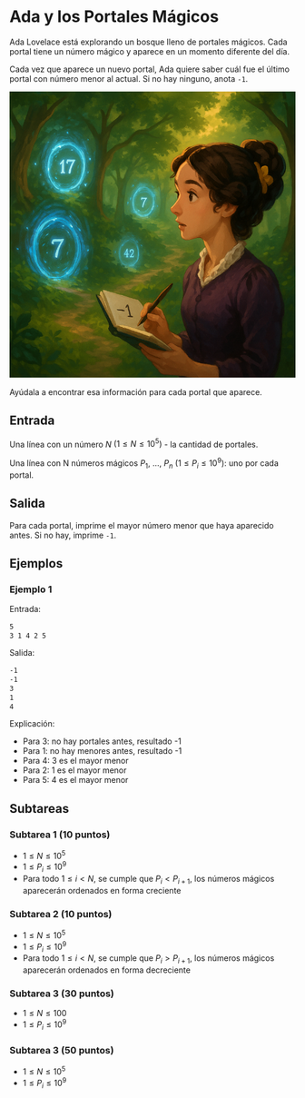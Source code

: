 # Ada y los Portales Mágicos

Ada Lovelace está explorando un bosque lleno de portales mágicos. Cada portal tiene un número mágico y aparece en un momento diferente del día.

Cada vez que aparece un nuevo portal, Ada quiere saber cuál fue el último portal con número menor al actual. Si no hay ninguno, anota `-1`.

![Ada y los portales](img.png)


Ayúdala a encontrar esa información para cada portal que aparece.

## Entrada

Una línea con un número $N$ $(1 \leq N \leq 10^5)$ - la cantidad de portales.

Una línea con N números mágicos $P_1$, ..., $P_n$ $(1 \leq P_i \leq 10^9)$: uno por cada portal.

## Salida

Para cada portal, imprime el mayor número menor que haya aparecido antes. Si no hay, imprime `-1`.

## Ejemplos

### Ejemplo 1

Entrada:
```
5
3 1 4 2 5
```

Salida:
```
-1
-1
3
1
4
```

Explicación:

- Para 3: no hay portales antes, resultado -1
- Para 1: no hay menores antes, resultado -1
- Para 4: 3 es el mayor menor
- Para 2: 1 es el mayor menor
- Para 5: 4 es el mayor menor

## Subtareas

### Subtarea 1 (10 puntos)
- $1 \leq N \leq 10^5$
- $1 \leq P_i \leq 10^9$
- Para todo $1 \leq i < N$, se cumple que $P_i < P_{i+1}$, los números mágicos aparecerán ordenados en forma creciente

### Subtarea 2 (10 puntos)
- $1 \leq N \leq 10^5$
- $1 \leq P_i \leq 10^9$
- Para todo $1 \leq i < N$, se cumple que $P_i > P_{i+1}$, los números mágicos aparecerán ordenados en forma decreciente

### Subtarea 3 (30 puntos)
- $1 \leq N \leq 100$
- $1 \leq P_i \leq 10^9$

### Subtarea 3 (50 puntos)
- $1 \leq N \leq 10^5$
- $1 \leq P_i \leq 10^9$
